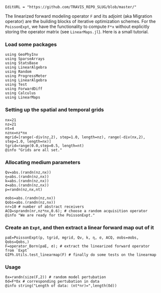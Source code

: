 ```@meta
EditURL = "https://github.com/TRAVIS_REPO_SLUG/blob/master/"
```

The linearized forward modeling operator `F` and its adjoint (aka Migration operator)
are the building blocks of iterative optimization schemes.
For the `PoissonExpt`, we have the
functionality to compute `F*x` without explicitly storing the operator matrix
(see `LinearMaps.jl`).
Here is a small tutorial.

### Load some packages

```@example test_born
using GeoPhyInv
using SparseArrays
using StatsBase
using LinearAlgebra
using Random
using ProgressMeter
using LinearAlgebra
using Test
using ForwardDiff
using Calculus
using LinearMaps
```

### Setting up the spatial and temporal grids

```@example test_born
nx=21
nz=21
nt=4
nznx=nz*nx
mgrid=[range(-div(nz,2), step=1.0, length=nz), range(-div(nx,2), step=1.0, length=nx)]
tgrid=range(0.0,step=0.5, length=nt)
@info "Grids are all set."
```

### Allocating medium parameters

```@example test_born
Qv=abs.(randn(nz,nx))
η=abs.(randn(nz,nx))
k=abs.(randn(nz,nx))
σ=abs.(randn(nz,nx))
p=randn(nz,nx,nt)

σobs=abs.(randn(nz,nx))
Qobs=abs.(randn(nz,nx))
nr=10 # number of abstract receivers
ACQ=sprandn(nr,nz*nx,0.6); # choose a random acquisition operator
@info "We are ready for the PoissonExpt."
```

### Create an `Expt`, and then extract a linear forward map out of it

```@example test_born
paE=PoissonExpt(p, tgrid, mgrid, Qv, k, η, σ, ACQ, σobs=σobs, Qobs=Qobs,)
F=operator_Born(paE, σ); # extract the linearized forward operator from `Expt`
GIPh.Utils.test_linearmap(F) # finally do some tests on the linearmap
```

### Usage

```@example test_born
δx=randn(size(F,2)) # random model pertubation
δd=F*δx # corresponding pertubation in data
@info string("Length of data: (nt*nr)=",length(δd))
```

